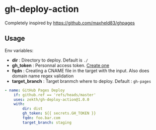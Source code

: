 # gh-deploy-action

Completely inspired by https://github.com/maxheld83/ghpages

## Usage

Env variables:
- **dir** : Directory to deploy. Default is `./`
- **gh_token** : Personnal access token. [Create one](https://help.github.com/en/articles/creating-a-personal-access-token-for-the-command-line)
- **fqdn** : Creating a CNAME file in the target with the input. Also does domain name regex validation
- **target_branch** : Target branmch where to deploy. Default : `gh-pages`

```yaml
- name: GitHub Pages Deploy
    if: github.ref == 'refs/heads/master'
    uses: zekth/gh-deploy-action@1.0.0
    with:
        dir: dist
        gh_token: ${{ secrets.GH_TOKEN }}
        fqdn: foo.bar.com
        target_branch: staging
```
